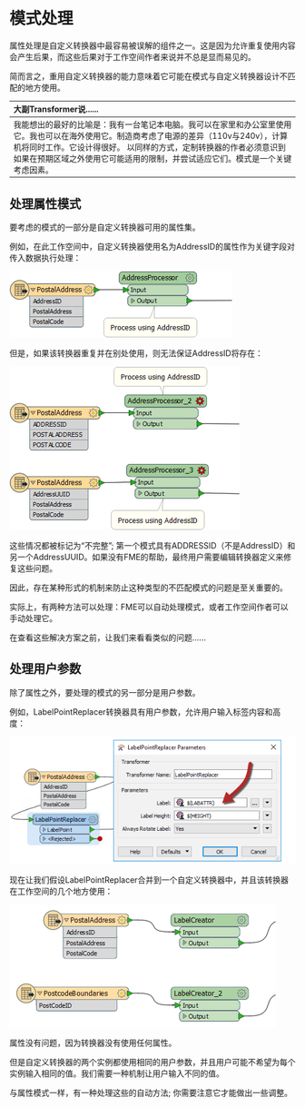 # 模式处理

属性处理是自定义转换器中最容易被误解的组件之一。这是因为允许重复使用内容会产生后果，而这些后果对于工作空间作者来说并不总是显而易见的。

简而言之，重用自定义转换器的能力意味着它可能在模式与自定义转换器设计不匹配的地方使用。

|  大副Transformer说...... |
| :--- |
|  我能想出的最好的比喻是：我有一台笔记本电脑。我可以在家里和办公室里使用它。我也可以在海外使用它。制造商考虑了电源的差异（110v与240v），计算机将同时工作。它设计得很好。  以同样的方式，定制转换器的作者必须意识到如果在预期区域之外使用它可能适用的限制，并尝试适应它们。模式是一个关键考虑因素。 |

## 处理属性模式

要考虑的模式的一部分是自定义转换器可用的属性集。

例如，在此工作空间中，自定义转换器使用名为AddressID的属性作为关键字段对传入数据执行处理：

[![](../../.gitbook/assets/img5.020.customtransformerattrusegood.png)](https://github.com/safesoftware/FMETraining/blob/Desktop-Advanced-2018/DesktopAdvanced5CustomTransformers/Images/Img5.020.CustomTransformerAttrUseGood.png)

但是，如果该转换器重复并在别处使用，则无法保证AddressID将存在：

[![](../../.gitbook/assets/img5.021.customtransformerattrusebad.png)](https://github.com/safesoftware/FMETraining/blob/Desktop-Advanced-2018/DesktopAdvanced5CustomTransformers/Images/Img5.021.CustomTransformerAttrUseBad.png)

这些情况都被标记为“不完整”; 第一个模式具有ADDRESSID（不是AddressID）和另一个AddressUUID。如果没有FME的帮助，最终用户需要编辑转换器定义来修复这些问题。

因此，存在某种形式的机制来防止这种类型的不匹配模式的问题是至关重要的。

实际上，有两种方法可以处理：FME可以自动处理模式，或者工作空间作者可以手动处理它。

在查看这些解决方案之前，让我们来看看类似的问题......

## 处理用户参数

除了属性之外，要处理的模式的另一部分是用户参数。

例如，LabelPointReplacer转换器具有用户参数，允许用户输入标签内容和高度：

[![](../../.gitbook/assets/img5.022.transformerwithuserparameter.png)](https://github.com/safesoftware/FMETraining/blob/Desktop-Advanced-2018/DesktopAdvanced5CustomTransformers/Images/Img5.022.TransformerWithUserParameter.png)

现在让我们假设LabelPointReplacer合并到一个自定义转换器中，并且该转换器在工作空间的几个地方使用：

[![](../../.gitbook/assets/img5.023.customtransformerwithuserparameter.png)](https://github.com/safesoftware/FMETraining/blob/Desktop-Advanced-2018/DesktopAdvanced5CustomTransformers/Images/Img5.023.CustomTransformerWithUserParameter.png)

属性没有问题，因为转换器没有使用任何属性。

但是自定义转换器的两个实例都使用相同的用户参数，并且用户可能不希望为每个实例输入相同的值。我们需要一种机制让用户输入不同的值。

与属性模式一样，有一种处理这些的自动方法; 你需要注意它才能做出一些调整。

